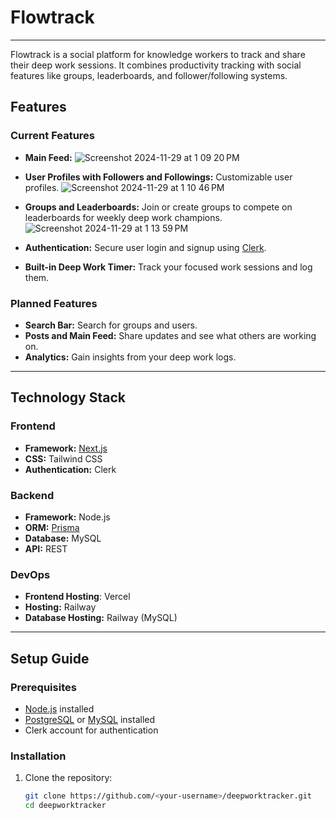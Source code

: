 # Flowtrack
---
Flowtrack is a social platform for knowledge workers to track and share their deep work sessions. It combines productivity tracking with social features like groups, leaderboards, and follower/following systems.

## Features

### Current Features
- **Main Feed:**
![Screenshot 2024-11-29 at 1 09 20 PM](https://github.com/user-attachments/assets/380cb19f-bb2b-4f42-8d1a-7a2b7bc3d520)


- **User Profiles with Followers and Followings:** Customizable user profiles.
![Screenshot 2024-11-29 at 1 10 46 PM](https://github.com/user-attachments/assets/bf20e491-eff7-43fb-9e1a-3cde32426557)

- **Groups and Leaderboards:** Join or create groups to compete on leaderboards for weekly deep work champions.
![Screenshot 2024-11-29 at 1 13 59 PM](https://github.com/user-attachments/assets/d8b50580-165e-416d-b3d1-3b15e42d41ab)


- **Authentication:** Secure user login and signup using [Clerk](https://clerk.dev/).
- **Built-in Deep Work Timer:** Track your focused work sessions and log them.

### Planned Features

- **Search Bar:** Search for groups and users.
- **Posts and Main Feed:** Share updates and see what others are working on.
- **Analytics:** Gain insights from your deep work logs.

---

## Technology Stack

### Frontend

- **Framework:** [Next.js](https://nextjs.org/)
- **CSS:** Tailwind CSS
- **Authentication:** Clerk

### Backend

- **Framework:** Node.js
- **ORM:** [Prisma](https://www.prisma.io/)
- **Database:** MySQL
- **API:** REST

### DevOps
- **Frontend Hosting**: Vercel
- **Hosting:** Railway
- **Database Hosting:** Railway (MySQL)

---

## Setup Guide

### Prerequisites

- [Node.js](https://nodejs.org/) installed
- [PostgreSQL](https://www.postgresql.org/) or [MySQL](https://www.mysql.com/) installed
- Clerk account for authentication

### Installation

1. Clone the repository:
   ```bash
   git clone https://github.com/<your-username>/deepworktracker.git
   cd deepworktracker
   ```
